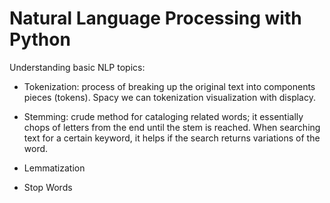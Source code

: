 # Natural Language Processing with Python


Understanding basic NLP topics:

- Tokenization: process of breaking up the original text into components pieces (tokens).
	Spacy we can tokenization visualization with displacy.

- Stemming: crude method for cataloging related words; it essentially chops of letters from the end until the stem is reached. When searching text for a certain keyword, it helps if the search returns variations of the word.
- Lemmatization
- Stop Words
